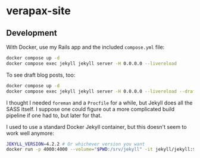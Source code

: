 # verapax-site

## Development

With Docker, use my Rails app and the included `compose.yml` file:

```bash
docker compose up -d
docker compose exec jekyll jekyll server -H 0.0.0.0 --livereload
```

To see draft blog posts, too:

```bash
docker compose up -d
docker compose exec jekyll jekyll server -H 0.0.0.0 --livereload --drafts
```

I thought I needed `foreman` and a `Procfile` for a while, but Jekyll does all the SASS itself. I suppose one could figure out a more complicated build pipeline if one had to, but later for that.

I used to use a standard Docker Jekyll container, but this doesn't seem to work well anymore:

```bash
JEKYLL_VERSION=4.2.2 # Or whichever version you want
docker run -p 4000:4000 --volume="$PWD:/srv/jekyll" -it jekyll/jekyll:$JEKYLL_VERSION jekyll serve -H 0.0.0.0 -w
```
